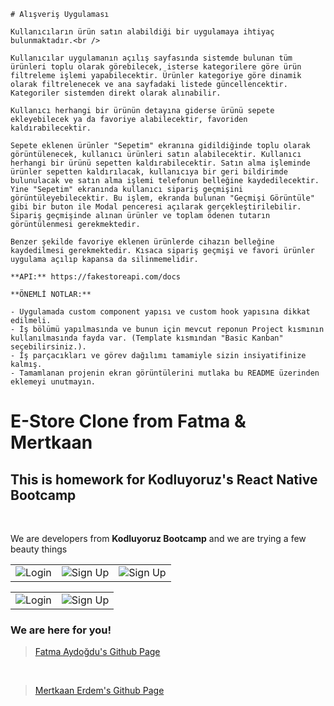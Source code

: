 ```
# Alışveriş Uygulaması

Kullanıcıların ürün satın alabildiği bir uygulamaya ihtiyaç bulunmaktadır.<br />

Kullanıcılar uygulamanın açılış sayfasında sistemde bulunan tüm ürünleri toplu olarak görebilecek, isterse kategorilere göre ürün filtreleme işlemi yapabilecektir. Ürünler kategoriye göre dinamik olarak filtrelenecek ve ana sayfadaki listede güncellencektir. Kategoriler sistemden direkt olarak alınabilir.

Kullanıcı herhangi bir ürünün detayına giderse ürünü sepete ekleyebilecek ya da favoriye alabilecektir, favoriden kaldırabilecektir.

Sepete eklenen ürünler "Sepetim" ekranına gidildiğinde toplu olarak görüntülenecek, kullanıcı ürünleri satın alabilecektir. Kullanıcı herhangi bir ürünü sepetten kaldırabilecektir. Satın alma işleminde ürünler sepetten kaldırılacak, kullanıcıya bir geri bildirimde bulunulacak ve satın alma işlemi telefonun belleğine kaydedilecektir. Yine "Sepetim" ekranında kullanıcı sipariş geçmişini görüntüleyebilecektir. Bu işlem, ekranda bulunan "Geçmişi Görüntüle" gibi bir buton ile Modal penceresi açılarak gerçekleştirilebilir. Sipariş geçmişinde alınan ürünler ve toplam ödenen tutarın görüntülenmesi gerekmektedir.

Benzer şekilde favoriye eklenen ürünlerde cihazın belleğine kaydedilmesi gerekmektedir. Kısaca sipariş geçmişi ve favori ürünler uygulama açılıp kapansa da silinmemelidir.

**API:** https://fakestoreapi.com/docs

**ÖNEMLİ NOTLAR:**

- Uygulamada custom component yapısı ve custom hook yapısına dikkat edilmeli.
- İş bölümü yapılmasında ve bunun için mevcut reponun Project kısmının kullanılmasında fayda var. (Template kısmından "Basic Kanban" seçebilirsiniz.).
- İş parçacıkları ve görev dağılımı tamamiyle sizin insiyatifinize kalmış.
- Tamamlanan projenin ekran görüntülerini mutlaka bu README üzerinden eklemeyi unutmayın.

```

# E-Store Clone from Fatma & Mertkaan

## This is homework for Kodluyoruz's React Native Bootcamp

<br />

We are developers from **Kodluyoruz Bootcamp** and we are trying a few beauty things

|                                                                                                                 |                                                                                                                   |                                                                                                                   |
| :-------------------------------------------------------------------------------------------------------------: | :---------------------------------------------------------------------------------------------------------------: | :---------------------------------------------------------------------------------------------------------------: |
| ![Login](https://user-images.githubusercontent.com/56413015/105220946-80786680-5b69-11eb-8589-9c32102973eb.PNG) | ![Sign Up](https://user-images.githubusercontent.com/56413015/105220948-8110fd00-5b69-11eb-824d-a649e50f9135.PNG) | ![Sign Up](https://user-images.githubusercontent.com/56413015/105220956-82422a00-5b69-11eb-889d-2db6ee401335.PNG) |

|                                                                                                                 |                                                                                                                   |
| :-------------------------------------------------------------------------------------------------------------: | :---------------------------------------------------------------------------------------------------------------: |
| ![Login](https://user-images.githubusercontent.com/56413015/105220969-879f7480-5b69-11eb-9b09-cd7eb7532e01.PNG) | ![Sign Up](https://user-images.githubusercontent.com/56413015/105220971-88380b00-5b69-11eb-92d4-4a733b20ced1.PNG) |

### We are here for you!

> [Fatma Aydoğdu's Github Page](https://github.com/fatmaaydogdu "Fatma Aydoğdu's Github Page")

<br />

> [Mertkaan Erdem's Github Page](https://github.com/mertkaanerdem "Mertkaan Erdem's Github Page")
